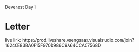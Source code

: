 <p>Devenest Day 1</p>
<h1><b>Letter</b></h1>
 live link: https://prod.liveshare.vsengsaas.visualstudio.com/join?16240E83BA0F15F970D986C9A64CCAC7568D
